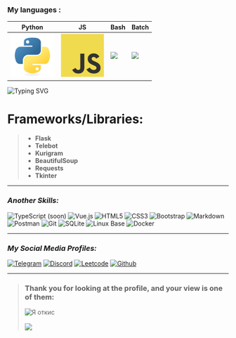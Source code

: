 ### My languages :
| Python | JS | Bash | Batch |
|--------|----|------|-------|
| <img src="https://raw.githubusercontent.com/devicons/devicon/refs/heads/master/icons/python/python-original.svg" width=100> | <img src="https://raw.githubusercontent.com/devicons/devicon/refs/heads/master/icons/javascript/javascript-original.svg" width=100> | <img src="https://cdn.jsdelivr.net/gh/devicons/devicon@latest/icons/bash/bash-original.svg" width=100> | <img src="https://www.svgrepo.com/show/342132/powershell.svg" width=100> |

<img src="https://readme-typing-svg.herokuapp.com?color=%FFFFFF&lines=🕞+Started+coding+in+September+2023.+++" alt="Typing SVG" width="600" height="100"/>

# Frameworks/Libraries:
> * **Flask**
> * **Telebot** 
> * **Kurigram**
> * **BeautifulSoup**
> * **Requests**
> * **Tkinter**
> 


___


### _Another Skills:_

![TypeScript](https://img.shields.io/badge/typescript-%23007ACC.svg?style=for-the-badge&logo=typescript&logoColor=white) (soon)
![Vue.js](https://img.shields.io/badge/vuejs-%2335495e.svg?style=for-the-badge&logo=vuedotjs&logoColor=%234FC08D)
![HTML5](https://img.shields.io/badge/html5-%23E34F26.svg?style=for-the-badge&logo=html5&logoColor=white)
![CSS3](https://img.shields.io/badge/css3-%231572B6.svg?style=for-the-badge&logo=css3&logoColor=white)
![Bootstrap](https://img.shields.io/badge/bootstrap-%238511FA.svg?style=for-the-badge&logo=bootstrap&logoColor=white)
![Markdown](https://img.shields.io/badge/Markdown-000000?style=for-the-badge&logo=markdown&logoColor=white)   
![Postman](https://img.shields.io/badge/Postman-FF6C37?style=for-the-badge&logo=postman&logoColor=white)
![Git](https://img.shields.io/badge/GIT-E44C30?style=for-the-badge&logo=git&logoColor=white) 
![SQLite](https://img.shields.io/badge/sqlite-%2307405e.svg?style=for-the-badge&logo=sqlite&logoColor=white)
![Linux Base](https://img.shields.io/badge/Linux-FCC624?style=for-the-badge&logo=linux&logoColor=black)
![Docker](https://img.shields.io/badge/docker-%230db7ed.svg?style=for-the-badge&logo=docker&logoColor=white)



___

### _My Social Media Profiles:_
[![Telegram](https://img.shields.io/badge/Telegram-2CA5E0?style=for-the-badge&logo=telegram&logoColor=white)](https://t.me/ArThirtyFour)
[![Discord](https://img.shields.io/badge/Discord-%235865F2.svg?style=for-the-badge&logo=discord&logoColor=white)](https://discord.com/users/737349861963202700/)
[![Leetcode](https://img.shields.io/badge/LeetCode-000000?style=for-the-badge&logo=LeetCode&logoColor=#d16c06)](https://leetcode.com/u/ArThirtyFour/)
[![Github](https://img.shields.io/badge/github-%23121011.svg?style=for-the-badge&logo=github&logoColor=white)](https://github.com/ArThirtyFour)

___



> ### Thank you for looking at the profile, and your view is one of them:
> ![Я откис](https://komarev.com/ghpvc/?username=ArThirtyFour&style=for-the-badge)
> 
> <img align="center" src="https://badges.lastfm.workers.dev/last-played?user=dtydduyyur&style=for-the-badge&cacheSeconds=5"/></p>
